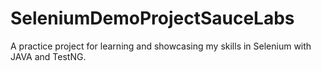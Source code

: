 # SeleniumDemoProjectSauceLabs
A practice project for learning and showcasing my skills in Selenium with JAVA and TestNG.
